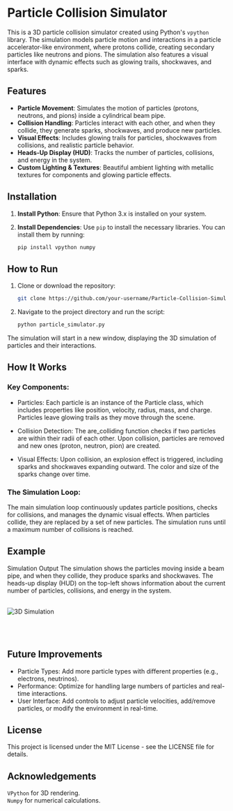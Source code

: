 # Particle Collision Simulator

This is a 3D particle collision simulator created using Python's `vpython` library. The simulation models particle motion and interactions in a particle accelerator-like environment, where protons collide, creating secondary particles like neutrons and pions. The simulation also features a visual interface with dynamic effects such as glowing trails, shockwaves, and sparks.

## Features

- **Particle Movement**: Simulates the motion of particles (protons, neutrons, and pions) inside a cylindrical beam pipe.
- **Collision Handling**: Particles interact with each other, and when they collide, they generate sparks, shockwaves, and produce new particles.
- **Visual Effects**: Includes glowing trails for particles, shockwaves from collisions, and realistic particle behavior.
- **Heads-Up Display (HUD)**: Tracks the number of particles, collisions, and energy in the system.
- **Custom Lighting & Textures**: Beautiful ambient lighting with metallic textures for components and glowing particle effects.
  
## Installation

1. **Install Python**: Ensure that Python 3.x is installed on your system.
   
2. **Install Dependencies**: Use `pip` to install the necessary libraries. You can install them by running:

    ```bash
    pip install vpython numpy
    ```

## How to Run

1. Clone or download the repository:
   
   ```bash
   git clone https://github.com/your-username/Particle-Collision-Simulator.git
   
2. Navigate to the project directory and run the script:

    ```bash
    python particle_simulator.py
    ```

The simulation will start in a new window, displaying the 3D simulation of particles and their interactions.

## How It Works
### Key Components:
- Particles: Each particle is an instance of the Particle class, which includes properties like position, velocity, radius, mass, and charge. Particles leave glowing trails as they move through the scene.

- Collision Detection: The are_colliding function checks if two particles are within their radii of each other. Upon collision, particles are removed and new ones (proton, neutron, pion) are created.

- Visual Effects: Upon collision, an explosion effect is triggered, including sparks and shockwaves expanding outward. The color and size of the sparks change over time.

### The Simulation Loop:
The main simulation loop continuously updates particle positions, checks for collisions, and manages the dynamic visual effects. When particles collide, they are replaced by a set of new particles. The simulation runs until a maximum number of collisions is reached.

## Example
Simulation Output
The simulation shows the particles moving inside a beam pipe, and when they collide, they produce sparks and shockwaves. The heads-up display (HUD) on the top-left shows information about the current number of particles, collisions, and energy in the system.
<br>
<br>

![3D Simulation](3D%20animation/3D%simulation%pic.jpg)

<br>
<br>

## Future Improvements
- Particle Types: Add more particle types with different properties (e.g., electrons, neutrinos).
- Performance: Optimize for handling large numbers of particles and real-time interactions.
- User Interface: Add controls to adjust particle velocities, add/remove particles, or modify the environment in real-time.
  
## License
This project is licensed under the MIT License - see the LICENSE file for details.

## Acknowledgements
`VPython` for 3D rendering.
<br>
`Numpy` for numerical calculations.
